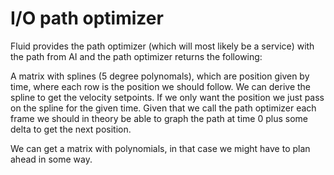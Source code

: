 # I/O path optimizer

Fluid provides the path optimizer (which will most likely be a service) with the path from AI and the path optimizer returns the following: 

A matrix with splines (5 degree polynomals), which are position given by time, where each row is the position we should follow. We can derive the spline to get the velocity 
setpoints. If we only want the position we just pass on the spline for the given time. Given that we call the path optimizer each frame we should in theory be able to graph the 
path at time 0 plus some delta to get the next position.

We can get a matrix with polynomials, in that case we might have to plan ahead in some way.